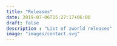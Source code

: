 ```yaml
---
title: "Releases"
date: 2019-07-06T15:27:17+06:00
draft: false
description : "List of zworld releases"
image: "images/contact.svg"
---
```


